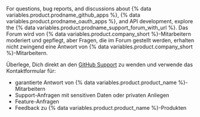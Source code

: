 For questions, bug reports, and discussions about {% data variables.product.prodname_github_apps %},  {% data variables.product.prodname_oauth_apps %}, and API development, explore the  {% data variables.product.prodname_support_forum_with_url %}. Das Forum wird von {% data variables.product.company_short %}-Mitarbeitern moderiert und gepflegt, aber Fragen, die im Forum gestellt werden, erhalten nicht zwingend eine Antwort von {% data variables.product.company_short %}-Mitarbeitern.

Überlege, Dich direkt an den [GitHub Support](https://github.com/contact) zu wenden und verwende das Kontaktformular für:
  - garantierte Antwort von {% data variables.product.product_name %}-Mitarbeitern
  - Support-Anfragen mit sensitiven Daten oder privaten Anliegen
  - Feature-Anfragen
  - Feedback zu {% data variables.product.product_name %}-Produkten
